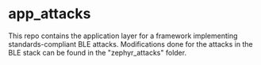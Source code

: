# app_attacks
This repo contains the application layer for a framework implementing standards-compliant BLE attacks. Modifications done for the attacks in the BLE stack can be found in the "zephyr_attacks" folder.
